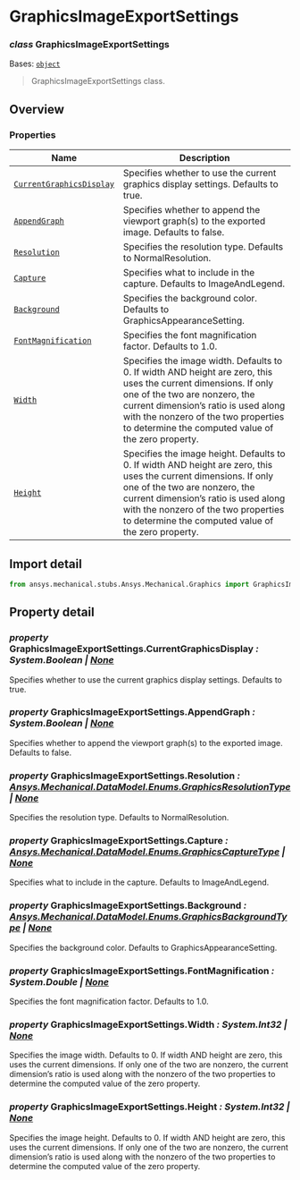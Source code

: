 # GraphicsImageExportSettings

<a id="GraphicsImageExportSettings"></a>

### *class* GraphicsImageExportSettings

Bases: [`object`](https://docs.python.org/3/library/functions.html#object)

> GraphicsImageExportSettings class.

> <!-- !! processed by numpydoc !! -->

<a id="overview"></a>

## Overview

### Properties

| Name | Description |
|-----------------------------------------------------------------------------------|-----------------------------------------------------------------------------------------------------------------------------------------------------------------------------------------------------------------------------------------------------------------------------------------|
| [`CurrentGraphicsDisplay`](#GraphicsImageExportSettings.CurrentGraphicsDisplay)   | Specifies whether to use the current graphics display settings. Defaults to true.                                                                                                                                                                                                       |
| [`AppendGraph`](#GraphicsImageExportSettings.AppendGraph)                         | Specifies whether to append the viewport graph(s) to the exported image. Defaults to false.                                                                                                                                                                                             |
| [`Resolution`](#GraphicsImageExportSettings.Resolution)                           | Specifies the resolution type. Defaults to NormalResolution.                                                                                                                                                                                                                            |
| [`Capture`](#GraphicsImageExportSettings.Capture)                                 | Specifies what to include in the capture. Defaults to ImageAndLegend.                                                                                                                                                                                                                   |
| [`Background`](#GraphicsImageExportSettings.Background)                           | Specifies the background color. Defaults to GraphicsAppearanceSetting.                                                                                                                                                                                                                  |
| [`FontMagnification`](#GraphicsImageExportSettings.FontMagnification)             | Specifies the font magnification factor. Defaults to 1.0.                                                                                                                                                                                                                               |
| [`Width`](#GraphicsImageExportSettings.Width)                                     | Specifies the image width. Defaults to 0. If width AND height are zero, this uses the current dimensions. If only one of the two are nonzero, the current dimension’s ratio is used along with the nonzero of the two properties to determine the computed value of the zero property.  |
| [`Height`](#GraphicsImageExportSettings.Height)                                   | Specifies the image height. Defaults to 0. If width AND height are zero, this uses the current dimensions. If only one of the two are nonzero, the current dimension’s ratio is used along with the nonzero of the two properties to determine the computed value of the zero property. |

<a id="import-detail"></a>

## Import detail

```python
from ansys.mechanical.stubs.Ansys.Mechanical.Graphics import GraphicsImageExportSettings
```

<a id="property-detail"></a>

## Property detail

<a id="GraphicsImageExportSettings.CurrentGraphicsDisplay"></a>

### *property* GraphicsImageExportSettings.CurrentGraphicsDisplay *: System.Boolean | [None](https://docs.python.org/3/library/constants.html#None)*

Specifies whether to use the current graphics display settings. Defaults to true.

<!-- !! processed by numpydoc !! -->

<a id="GraphicsImageExportSettings.AppendGraph"></a>

### *property* GraphicsImageExportSettings.AppendGraph *: System.Boolean | [None](https://docs.python.org/3/library/constants.html#None)*

Specifies whether to append the viewport graph(s) to the exported image. Defaults to false.

<!-- !! processed by numpydoc !! -->

<a id="GraphicsImageExportSettings.Resolution"></a>

### *property* GraphicsImageExportSettings.Resolution *: [Ansys.Mechanical.DataModel.Enums.GraphicsResolutionType](../DataModel/Enums/GraphicsResolutionType.md#GraphicsResolutionType) | [None](https://docs.python.org/3/library/constants.html#None)*

Specifies the resolution type. Defaults to NormalResolution.

<!-- !! processed by numpydoc !! -->

<a id="GraphicsImageExportSettings.Capture"></a>

### *property* GraphicsImageExportSettings.Capture *: [Ansys.Mechanical.DataModel.Enums.GraphicsCaptureType](../DataModel/Enums/GraphicsCaptureType.md#GraphicsCaptureType) | [None](https://docs.python.org/3/library/constants.html#None)*

Specifies what to include in the capture. Defaults to ImageAndLegend.

<!-- !! processed by numpydoc !! -->

<a id="GraphicsImageExportSettings.Background"></a>

### *property* GraphicsImageExportSettings.Background *: [Ansys.Mechanical.DataModel.Enums.GraphicsBackgroundType](../DataModel/Enums/GraphicsBackgroundType.md#GraphicsBackgroundType) | [None](https://docs.python.org/3/library/constants.html#None)*

Specifies the background color. Defaults to GraphicsAppearanceSetting.

<!-- !! processed by numpydoc !! -->

<a id="GraphicsImageExportSettings.FontMagnification"></a>

### *property* GraphicsImageExportSettings.FontMagnification *: System.Double | [None](https://docs.python.org/3/library/constants.html#None)*

Specifies the font magnification factor. Defaults to 1.0.

<!-- !! processed by numpydoc !! -->

<a id="GraphicsImageExportSettings.Width"></a>

### *property* GraphicsImageExportSettings.Width *: System.Int32 | [None](https://docs.python.org/3/library/constants.html#None)*

Specifies the image width. Defaults to 0. If width AND height are zero, this uses the current dimensions. If only one of the two are nonzero, the current dimension’s ratio is used along with the nonzero of the two properties to determine the computed value of the zero property.

<!-- !! processed by numpydoc !! -->

<a id="GraphicsImageExportSettings.Height"></a>

### *property* GraphicsImageExportSettings.Height *: System.Int32 | [None](https://docs.python.org/3/library/constants.html#None)*

Specifies the image height. Defaults to 0. If width AND height are zero, this uses the current dimensions. If only one of the two are nonzero, the current dimension’s ratio is used along with the nonzero of the two properties to determine the computed value of the zero property.

<!-- !! processed by numpydoc !! -->
